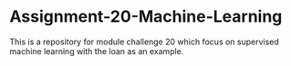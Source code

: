 # Assignment-20-Machine-Learning
This is a repository for module challenge 20 which focus on supervised machine learning with the loan as an example.
